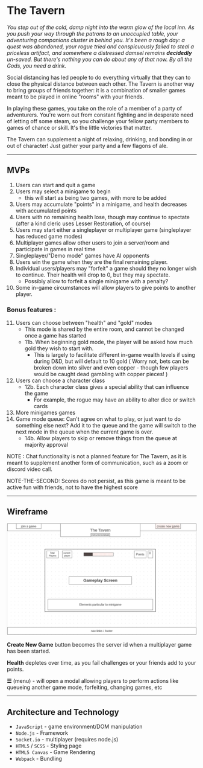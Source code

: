 # The Tavern

*You step out of the cold, damp night into the warm glow of the local inn. As you push your way through the patrons to an unoccupied table, your adventuring companions cluster in behind you. It's been a rough day: a quest was abandoned, your rogue tried and conspicuously failed to steal a priceless artifact, and somewhere a distressed damsel remains **decidedly** un-saved. But there's nothing you can do about any of that now. By all the Gods, you need a drink.*

Social distancing has led people to do everything virtually that they can to close the physical distance between each other. The Tavern is another way to bring groups of friends together: it is a combination of smaller games meant to be played in online "rooms" with your friends.

In playing these games, you take on the role of a member of a party of adventurers. You're worn out from constant fighting and in desperate need of letting off some steam, so you challenge your fellow party members to games of chance or skill. It's the little victories that matter.

The Tavern can supplement a night of relaxing, drinking, and bonding in or out of character! Just gather your party and a few flagons of ale.

------

## MVPs

1) Users can start and quit a game
2) Users may select a minigame to begin
    * this will start as being two games, with more to be added
3) Users may accumulate "points" in a minigame, and health decreases with accumulated points
4) Users with no remaining health lose, though may continue to spectate (after a kind cleric uses Lesser Restoration, of course)
5) Users may start either a singleplayer or multiplayer game (singleplayer has reduced game modes)
6) Multiplayer games allow other users to join a server/room and participate in games in real time
7) Singleplayer/"Demo mode" games have AI opponents
8) Users win the game when they are the final remaining player.
9) Individual users/players may "forfeit" a game should they no longer wish to continue. Their health will drop to 0, but they may spectate.
    * Possibly allow to forfeit a single minigame with a penalty?
10) Some in-game circumstances will allow players to give points to another player.

### Bonus features : 
11) Users can choose between "health" and "gold" modes
    * This mode is shared by the entire room, and cannot be changed once a game has started
    * 11b. When beginning gold mode, the player will be asked how much gold they wish to start with.
        * This is largely to facilitate different in-game wealth levels if using during D&D, but will default to 10 gold ( Worry not, bets can be broken down into silver and even copper - though few players would be caught dead gambling with copper pieces! )
12) Users can choose a character class
    * 12b. Each character class gives a special ability that can influence the game
        * For example, the rogue may have an ability to alter dice or switch cards
13) More minigames games
14) Game mode queue: Can't agree on what to play, or just want to do something else next? Add it to the queue and the game will switch to the next mode in the queue when the current game is over.
    * 14b. Allow players to skip or remove things from the queue at majority approval

NOTE : Chat functionality is not a planned feature for The Tavern, as it is meant to supplement another form of communication, such as a zoom or discord video call.

NOTE-THE-SECOND: Scores do not persist, as this game is meant to be active fun with friends, not to have the highest score

-----

## Wireframe

![this is text](./resources/wireframe.png)

**Create New Game** button becomes the server id when a multiplayer game has been started.

**Health** depletes over time, as you fail challenges or your friends add to your points.

**☰** (menu) - will open a modal allowing players to perform actions like queueing another game mode, forfeiting, changing games, etc

---

## Architecture and Technology

* `JavaScript` - game environment/DOM manipulation
* `Node.js` - Framework
* `Socket.io` - multiplayer (requires node.js)
* `HTML5` / `SCSS` - Styling page
* `HTML5 Canvas` - Game Rendering
* `Webpack` - Bundling

